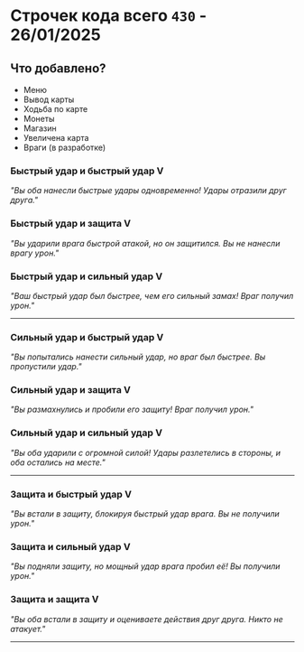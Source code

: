 # Строчек кода всего `430` - 26/01/2025
## Что добавлено?
- Меню
- Вывод карты
- Ходьба по карте
- Монеты
- Магазин
- Увеличена карта
- Враги (в разработке)

### Быстрый удар и быстрый удар  V
*"Вы оба нанесли быстрые удары одновременно! Удары отразили друг друга."*  

### Быстрый удар и защита  V
*"Вы ударили врага быстрой атакой, но он защитился. Вы не нанесли врагу урон."*  

### Быстрый удар и сильный удар  V
*"Ваш быстрый удар был быстрее, чем его сильный замах! Враг получил урон."*  

---

### Сильный удар и быстрый удар  V
*"Вы попытались нанести сильный удар, но враг был быстрее. Вы пропустили удар."*  

### Сильный удар и защита  V
*"Вы размахнулись и пробили его защиту! Враг получил урон."*  

### Сильный удар и сильный удар  V
*"Вы оба ударили с огромной силой! Удары разлетелись в стороны, и оба остались на месте."*  

---

### Защита и быстрый удар  V
*"Вы встали в защиту, блокируя быстрый удар врага. Вы не получили урон."*  

### Защита и сильный удар  V
*"Вы подняли защиту, но мощный удар врага пробил её! Вы получили урон."*  

### Защита и защита  V
*"Вы оба встали в защиту и оцениваете действия друг друга. Никто не атакует."*  

--- 
